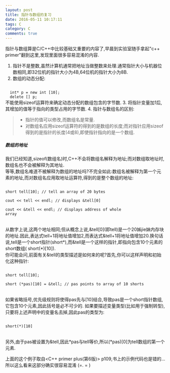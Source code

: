 ```yaml
---
layout: post
title: 指针与数组的复习
date: 2016-05-11 10:17:11
tags: C
category: C
comments: true
---
```



指针与数组算是C/C++中比较基础又重要的内容了,早晨到实验室随手拿起"c++ primer"翻到这里,发现里面很多容易混淆的内容.

1. 指针不是整数,虽然计算机通常把地址当做整数来处理.通常指针大小与机器位数相同,即32位机的指针大小为4B,64位机的指针大小为8B.
2. 数组的动态分配:  
<code>   
  int* p = new int [10];   
  delete [] p;   
</code>   
不能使用sizeof运算符来确定动态分配的数组包含的字节数.
3. 将指针变量加1后,其增加的值等于指向的类型占用的字节数.
4. 指针与数组名的区别: 

> * 指针的值可以修改,而数组名是常量.  
> * 对数组名应用sizeof运算符的得到的是数组的长度;而对指针应用sizeof得到的是指针的长度(4或8),即使指针指向的是一个数组.

##### 数组的地址

我们已经知道,sizeof(数组名)时,C++不会将数组名解释为地址;而对数组取地址时,数组名也不会被解释为其地址.  
等等,数组名难道不被解释为数组的地址吗?不完全如此:数组名被解释为第一个元素的地址,而对数组名应用取地址运算符,得到的是整个数组的地址:  
<code>   
  short tell[10]; // tell an array of 20 bytes  
  cout << tell << endl; // displays &tell[0]  
  cout << &tell << endl; // displays address of whole array  
</code>   
从数字上说,这两个地址相同;但从概念上说,&tell\[0]\(即tell)是一个20姊jie妹内存块的地址.因此,表达式tell+1将地址值增加2,而表达式&tell+1将地址值增加20.换句话说,tell是一个short指针(short*),而&tell是一个这样的指针,即指向包含10个元素的short数组\( short\(\*\)\[10\]\).   
你可能会问,前面有关&tell的类型描述是如何来的呢?首先,你可以这样声明和初始化这种指针:   
<code>   
  short tell[10];  
  short (\*pas)[10] = &tell;    // pas points to array of 10 shorts  
</code>   
如果省略括号,优先级规则将使得pas先与[10]结合,导致pas是一个short指针数组,它包含10个元素,因此括号是必不可少的.
如果要描述变量类型(比如用于强制转型),只要将上述声明中的变量名去掉,因此pas的类型为:  
<code>   
  short(\*)[10]  
</code>   
另外,由于pas被设置为&tell,因此\*pas与tell等价,所以(\*pas)[0]为tell数组的第一个元素.

上面的这个例子取自\<C++ primer plus(第6版)> p109,书上的示例代码也是错的...所以这么看来这部分确实很容易混淆 \(=. = )
